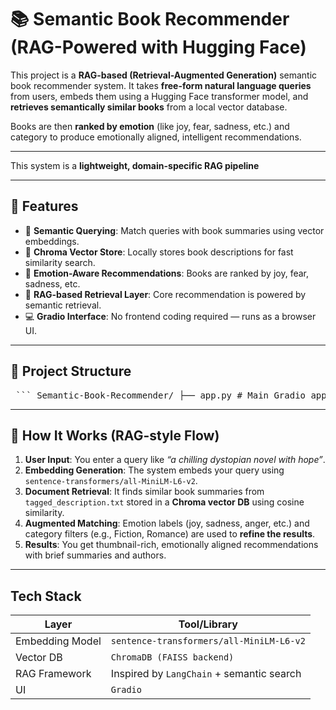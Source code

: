 # 📚 Semantic Book Recommender (RAG-Powered with Hugging Face)

This project is a **RAG-based (Retrieval-Augmented Generation)** semantic book recommender system. It takes **free-form natural language queries** from users, embeds them using a Hugging Face transformer model, and **retrieves semantically similar books** from a local vector database.

Books are then **ranked by emotion** (like joy, fear, sadness, etc.) and category to produce emotionally aligned, intelligent recommendations.

---

This system is a **lightweight, domain-specific RAG pipeline**

---

## 🔧 Features

- 🔎 **Semantic Querying**: Match queries with book summaries using vector embeddings.
- 💾 **Chroma Vector Store**: Locally stores book descriptions for fast similarity search.
- 🎯 **Emotion-Aware Recommendations**: Books are ranked by joy, fear, sadness, etc.
- 🧠 **RAG-based Retrieval Layer**: Core recommendation is powered by semantic retrieval.
- 💻 **Gradio Interface**: No frontend coding required — runs as a browser UI.

---

## 📁 Project Structure

<pre> ``` Semantic-Book-Recommender/ ├── app.py # Main Gradio app with RAG-style logic ├── tagged_description.txt # Book descriptions with identifiers ├── books_with_emotions.csv # Book metadata + emotion scores ├── cover-not-found.jpg # Placeholder image for missing thumbnails ├── requirements.txt # Python dependencies └── .env # (optional) dotenv config ``` </pre>

---

## 🚀 How It Works (RAG-style Flow)

1. **User Input**: You enter a query like _“a chilling dystopian novel with hope”_.
2. **Embedding Generation**: The system embeds your query using `sentence-transformers/all-MiniLM-L6-v2`.
3. **Document Retrieval**: It finds similar book summaries from `tagged_description.txt` stored in a **Chroma vector DB** using cosine similarity.
4. **Augmented Matching**: Emotion labels (joy, sadness, anger, etc.) and category filters (e.g., Fiction, Romance) are used to **refine the results**.
5. **Results**: You get thumbnail-rich, emotionally aligned recommendations with brief summaries and authors.

---

## Tech Stack

| Layer           | Tool/Library                              |
| --------------- | ----------------------------------------- |
| Embedding Model | `sentence-transformers/all-MiniLM-L6-v2`  |
| Vector DB       | `ChromaDB (FAISS backend)`                |
| RAG Framework   | Inspired by `LangChain` + semantic search |
| UI              | `Gradio`                                  |

